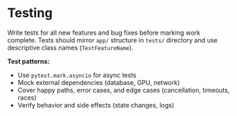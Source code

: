 # Testing

Write tests for all new features and bug fixes before marking work complete. Tests should mirror `app/` structure in `tests/` directory and use descriptive class names (`TestFeatureName`).

**Test patterns:**

- Use `pytest.mark.asyncio` for async tests
- Mock external dependencies (database, GPU, network)
- Cover happy paths, error cases, and edge cases (cancellation, timeouts, races)
- Verify behavior and side effects (state changes, logs)
